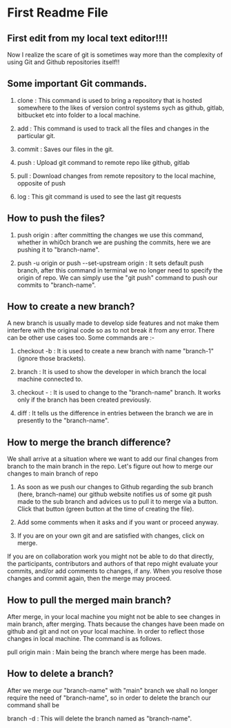 # First Readme File 

## First edit from my local text editor!!!! 
 Now I realize the scare of git is sometimes way more than the complexity of using Git and Github repositories itself!!

## Some important Git commands.
1. clone : This command is used to bring a repository that is hosted somewhere to the likes of version control systems sych as github, gitlab, bitbucket etc into folder to a local machine.

2. add : This command is used to track all the files and changes in the particular git.

3. commit : Saves our files in the git.

4. push : Upload git command to remote repo like github, gitlab

5. pull : Download changes from remote repository to the local machine, opposite of push 

6. log : This git command is used to see the last git requests 


## How to push the files?
1. push origin <branch-name> : after committing the changes we use this command, whether in whi0ch branch we are pushing the           commits, here we are pushing it to "branch-name".

2. push -u origin <branch-name> or push --set-upstream origin <branch-name> : It sets default push branch, after this command in terminal we no longer need to specify the origin of repo. We can simply use the "git push" command to push our commits to "branch-name".


 ## How to create a new branch?
 A new branch is usually made to develop side features and not make them interfere with the original code so as to not break it from any error. There can be other use cases too. Some commands are :-

 1. checkout -b <branch-1> : It is used to create a new branch with name "branch-1" (ignore those brackets). 
 
 2. branch : It is used to show the developer in which branch the local machine connected to.
 
 3. checkout - <branch-name> : It is used to change to the "branch-name" branch. It works only if the branch has been created previously.  
 
 4. diff <branch-name> : It tells us the difference in entries between the branch we are in presently to the "branch-name".

 ## How to merge the branch difference?
 We shall arrive at a situation where we want to add our final changes from branch to the main branch in the repo. Let's figure out how to merge our changes to main branch of repo

 1. As soon as we push our changes to Github regarding the sub branch (here, branch-name) our github website notifies us of some git push made to the sub branch and advices us to pull it to merge via a button. Click that button (green button at the time of creating the file).

 2. Add some comments when it asks and if you want or proceed anyway.

 3. If you are on your own git and are satisfied with changes, click on merge. 
 
 If you are on collaboration work you might not be able to do that directly, the participants, contributors and authors of that repo might evaluate your commits, and/or add comments to changes, if any. When you resolve those changes and commit again, then the merge may proceed. 

## How to pull the merged main branch?
After merge, in your local machine you might not be able to see changes in main branch, after merging. Thats because the changes have been made on github and git and not on your local machine. In order to reflect those changes in local machine. The command is as follows.

pull origin main : Main being the branch where merge has been made.

 ## How to delete a branch?
 After we merge our "branch-name" with "main" branch we shall no longer require the need of "branch-name", so in order to delete the branch our command shall be

 branch -d <branch-name> : This will delete the branch named as "branch-name".



